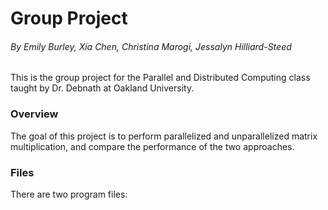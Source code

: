 # Group Project  
###### By Emily Burley, Xia Chen, Christina Marogi, Jessalyn Hilliard-Steed  

This is the group project for the Parallel and Distributed Computing class taught by Dr. Debnath at Oakland University.

### Overview  

The goal of this project is to perform parallelized and unparallelized matrix multiplication, and compare the performance of the two approaches.  

### Files

There are two program files: 
